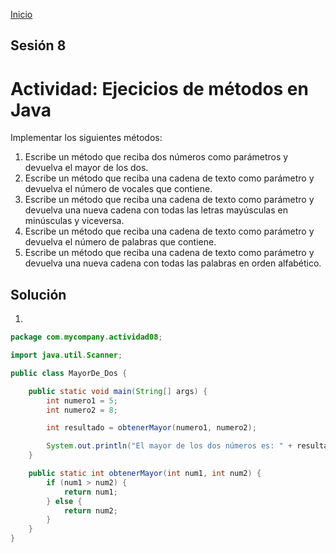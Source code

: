 <!-- No borrar o modificar -->
[Inicio](./index.md)

## Sesión 8 


<!-- Actividad 08 -->
# Actividad: Ejecicios de métodos en Java
Implementar los siguientes métodos:


1. Escribe un método que reciba dos números como parámetros y devuelva el mayor de los dos.
2. Escribe un método que reciba una cadena de texto como parámetro y devuelva el número de vocales que contiene.
3. Escribe un método que reciba una cadena de texto como parámetro y devuelva una nueva cadena con todas las letras mayúsculas en minúsculas y viceversa.
4. Escribe un método que reciba una cadena de texto como parámetro y devuelva el número de palabras que contiene.
5. Escribe un método que reciba una cadena de texto como parámetro y devuelva una nueva cadena con todas las palabras en orden alfabético.

## Solución
1.     

```java
package com.mycompany.actividad08;

import java.util.Scanner;

public class MayorDe_Dos {

    public static void main(String[] args) {
        int numero1 = 5;
        int numero2 = 8;

        int resultado = obtenerMayor(numero1, numero2);

        System.out.println("El mayor de los dos números es: " + resultado);
    }

    public static int obtenerMayor(int num1, int num2) {
        if (num1 > num2) {
            return num1;
        } else {
            return num2;
        }
    }
}

```





